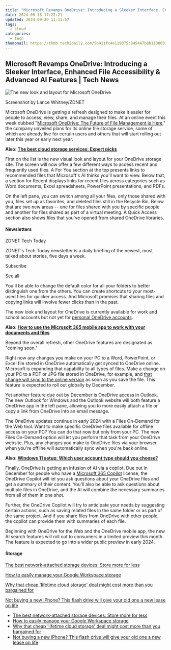 ```yaml
---
title: "Microsoft Revamps OneDrive: Introducing a Sleeker Interface, Enhanced File Accessibility & Advanced AI Features | Tech News"
date: 2024-09-18 17:22:21
updated: 2024-09-20 11:11:57
tags:
  - cloud
categories:
  - tech
thumbnail: https://thmb.techidaily.com/5b911fc4e119075c845447b8b1130601d398b21b169f3541bab98402d648f2f7.jpg
---
```


## Microsoft Revamps OneDrive: Introducing a Sleeker Interface, Enhanced File Accessibility & Advanced AI Features | Tech News

![The new look and layout for Microsoft OneDrive](https://www.zdnet.com/a/img/resize/85dac86041a78fc29dd25aab1d15311e6c819bed/2023/10/05/cbd6e115-dc3c-4ef2-9168-436064336a53/figure-top-microsoft-overhauling-onedrive-with-new-layout-easier-file-views-and-ai-smarts.jpg?auto=webp&width=1280)

Screenshot by Lance Whitney/ZDNET

Microsoft OneDrive is getting a refresh designed to make it easier for people to access, view, share, and manage their files. At an online event this week dubbed "[Microsoft OneDrive: The Future of File Management is Here](https://www.youtube.com/watch?v=VqnF1TTkKV0)," the company unveiled plans for its online file storage service, some of which are already live for certain users and others that will start rolling out later this year or early next year.

**Also: [The best cloud storage services: Expert picks](https://www.zdnet.com/article/best-cloud-storage/)**

First on the list is the new visual look and layout for your OneDrive storage site. The screen will now offer a few different ways to access recent and frequently used files. A For You section at the top presents links to recommended files that Microsoft's AI thinks you'll want to view. Below that, a section for Recent displays links for recent files across categories such as Word documents, Excel spreadsheets, PowerPoint presentations, and PDFs.

On the left pane, you can switch among all your files, only those shared with you, files set up as favorites, and deleted files still in the Recycle Bin. Below that are two new areas -- one for files shared with you by specific people and another for files shared as part of a virtual meeting. A Quick Access section also shows files that you've opened from shared OneDrive libraries.

#### Newsletters

ZDNET Tech Today

ZDNET's Tech Today newsletter is a daily briefing of the newest, most talked about stories, five days a week.

 Subscribe

[See all](https://www.zdnet.com/newsletters/)

You'll be able to change the default color for all your folders to better distinguish one from the others. You can create shortcuts to your most-used files for quicker access. And Microsoft promises that sharing files and copying links will involve fewer clicks than in the past.

The new look and layout for OneDrive is currently available for work and school accounts but not yet for [personal OneDrive accounts](https://www.zdnet.com/article/how-to-take-advantage-of-microsoft-onedrive-in-windows-11/).

**Also: [How to use the Microsoft 365 mobile app to work with your documents and files](https://www.zdnet.com/article/how-to-use-the-microsoft-365-mobile-app-to-work-with-your-documents-and-files/)**

Beyond the overall refresh, other OneDrive features are designated as "coming soon."

Right now any changes you make on your PC to a Word, PowerPoint, or Excel file stored in OneDrive automatically get synced to OneDrive online. Microsoft is expanding that capability to all types of files. Make a change on your PC to a PDF or JPG file stored in OneDrive, for example, and [that change will sync to the online version](https://www.zdnet.com/home-and-office/work-life/onedrive-users-will-soon-be-able-to-access-their-files-offline/) as soon as you save the file. This feature is expected to roll out globally by December.

Yet another feature due out by December is OneDrive access in Outlook. The new Outlook for Windows and the Outlook website will both feature a OneDrive app in the left pane, allowing you to more easily attach a file or copy a link from OneDrive into an email message.

The OneDrive updates continue in early 2024 with a Files On-Demand for the Web tool. Want to make specific OneDrive files available for offline access on your PC? You can do that now but only from your PC. The new Files On-Demand option will let you perform that task from your OneDrive website. Plus, any changes you make to OneDrive files via your browser when you're offline will automatically sync when you're back online.

**Also: [Windows 11 setup: Which user account type should you choose?](https://www.zdnet.com/article/windows-setup-which-user-account-type-should-you-choose/)**

Finally, OneDrive is getting an infusion of AI via a copilot. Due out in December for people who have a [Microsoft 365 Copilot](https://www.zdnet.com/article/what-is-microsoft-copilot-heres-everything-you-need-to-know/) license, the OneDrive Copilot will let you ask questions about your OneDrive files and get a summary of their content. You'll also be able to ask questions about multiple files in OneDrive, and the AI will combine the necessary summaries from all of them in one shot.

Further, the OneDrive Copilot will try to anticipate your needs by suggesting certain actions, such as saving related files in the same folder or as part of the same project. And if you share files from OneDrive with other people, the copilot can provide them with summaries of each file.

Beginning with OneDrive for the Web and the OneDrive mobile app, the new AI search features will roll out to consumers in a limited preview this month. The feature is expected to go into a wider public preview in early 2024.

#### Storage

[The best network-attached storage devices: Store more for less](https://www.zdnet.com/article/best-network-attached-storage/ "The best network-attached storage devices: Store more for less")

[How to easily manage your Google Workspace storage](https://www.zdnet.com/article/how-to-easily-manage-your-google-workspace-storage/ "How to easily manage your Google Workspace storage")

[Why that cheap 'lifetime cloud storage' deal might cost more than you bargained for](https://www.zdnet.com/article/why-that-cheap-lifetime-cloud-storage-deal-might-cost-more-than-you-bargained-for/ "Why that cheap 'lifetime cloud storage' deal might cost more than you bargained for")

[Not buying a new iPhone? This flash drive will give your old one a new lease on life](https://www.zdnet.com/article/not-buying-a-new-iphone-this-flash-drive-will-give-your-old-one-a-new-lease-of-life/ "Not buying a new iPhone? This flash drive will give your old one a new lease on life")

* [The best network-attached storage devices: Store more for less](https://www.zdnet.com/article/best-network-attached-storage/ "The best network-attached storage devices: Store more for less")
* [How to easily manage your Google Workspace storage](https://www.zdnet.com/article/how-to-easily-manage-your-google-workspace-storage/ "How to easily manage your Google Workspace storage")
* [Why that cheap 'lifetime cloud storage' deal might cost more than you bargained for](https://www.zdnet.com/article/why-that-cheap-lifetime-cloud-storage-deal-might-cost-more-than-you-bargained-for/ "Why that cheap 'lifetime cloud storage' deal might cost more than you bargained for")
* [Not buying a new iPhone? This flash drive will give your old one a new lease on life](https://www.zdnet.com/article/not-buying-a-new-iphone-this-flash-drive-will-give-your-old-one-a-new-lease-of-life/ "Not buying a new iPhone? This flash drive will give your old one a new lease on life")

<ins class="adsbygoogle"
     style="display:block"
     data-ad-format="autorelaxed"
     data-ad-client="ca-pub-7571918770474297"
     data-ad-slot="1223367746"></ins>



<ins class="adsbygoogle"
     style="display:block"
     data-ad-client="ca-pub-7571918770474297"
     data-ad-slot="8358498916"
     data-ad-format="auto"
     data-full-width-responsive="true"></ins>
